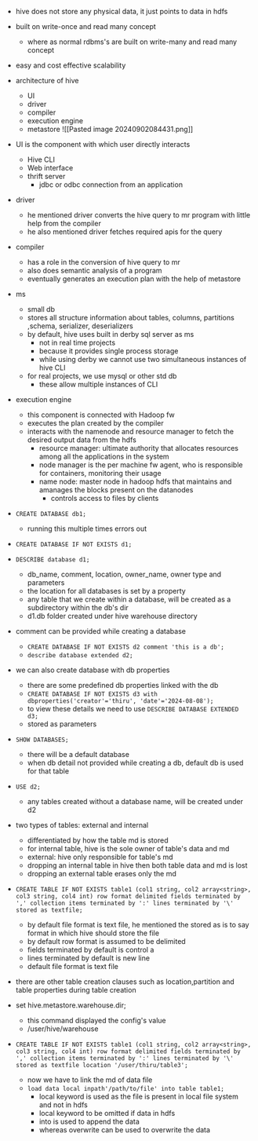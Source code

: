 
- hive does not store any physical data, it just points to data in hdfs
- built on write-once and read many concept
	- where as normal rdbms's are built on write-many and read many concept
- easy and cost effective scalability

- architecture of hive
	- UI
	- driver
	- compiler
	- execution engine
	- metastore
![[Pasted image 20240902084431.png]]
- UI is the component with which user directly interacts
	- Hive CLI
	- Web interface
	- thrift server
		- jdbc or odbc connection from an application
- driver
	- he mentioned driver converts the hive query to mr program with little help from the compiler
	- he also mentioned driver fetches required apis for the query
- compiler
	- has a role in the conversion of hive query to mr
	- also does semantic analysis of a program
	- eventually generates an execution plan with the help of metastore
- ms
	- small db
	- stores all structure information about tables, columns, partitions ,schema, serializer, deserializers
	- by default, hive uses built in derby sql server as ms
		- not in real time projects
		- because it provides single process storage
		- while using derby we cannot use two simultaneous instances of hive CLI
	- for real projects, we use mysql or other std db
		- these allow multiple instances of CLI
- execution engine
	- this component is connected with Hadoop fw
	- executes the plan created by the compiler
	- interacts with the namenode and resource manager to fetch the desired output data from the hdfs
		- resource manager: ultimate authority that allocates resources among all the applications in the system
		- node manager is the per machine fw agent, who is responsible for containers, monitoring their usage
		- name node: master node in hadoop hdfs that maintains and amanages the blocks present on the datanodes
			- controls access to files by clients
- ```CREATE DATABASE db1;```
	- running this multiple times errors out
- ```CREATE DATABASE IF NOT EXISTS d1;```
- `DESCRIBE database d1;`
	- db_name, comment, location, owner_name, owner type and parameters
	- the location for all databases is set by a property
	- any table that we create within a database, will be created as a subdirectory within the db's dir
	- d1.db folder created under hive warehouse directory
- comment can be provided while creating a database
	- ```CREATE DATABASE IF NOT EXISTS d2 comment 'this is a db';```
	- `describe database extended d2;`
- we can also create database with db properties
	- there are some predefined db properties linked with the db
	- `CREATE DATABASE IF NOT EXISTS d3 with dbproperties('creator'='thiru', 'date'='2024-08-08');`
	- to view these details we need to use `DESCRIBE DATABASE EXTENDED d3;`
	- stored as parameters
- `SHOW DATABASES;`
	- there will be a default database
	- when db detail not provided while creating a db, default db is used for that table
- `USE d2;`
	- any tables created without a database name, will be created under d2
- two types of tables: external and internal
	- differentiated by how the table md is stored
	- for internal table, hive is the sole owner of table's data and md
	- external: hive only responsible for table's md
	- dropping an internal table in hive then both table data and md is lost
	- dropping an external table erases only the md
- ```CREATE TABLE IF NOT EXISTS table1 (col1 string, col2 array<string>, col3 string, col4 int) row format delimited fields terminated by ',' collection items terminated by ':' lines terminated by '\' stored as textfile;```
	- by default file format is text file, he mentioned the stored as is to say format in which hive should store the file
	- by default row format is assumed to be delimited
	- fields terminated by default is control a
	- lines terminated by default is new line
	- default file format is text file
- there are other table creation clauses such as location,partition and table properties during table creation
- set hive.metastore.warehouse.dir;
	- this command displayed the config's value
	- /user/hive/warehouse
- ```CREATE TABLE IF NOT EXISTS table1 (col1 string, col2 array<string>, col3 string, col4 int) row format delimited fields terminated by ',' collection items terminated by ':' lines terminated by '\' stored as textfile location '/user/thiru/table3';```
	- now we have to link the md of data file
	- `load data local inpath'/path/to/file' into table table1; `
		- local keyword is used as the file is present in local file system and not in hdfs
		- local keyword to be omitted if data in hdfs
		- into is used to append the data
		- whereas overwrite can be used to overwrite the data